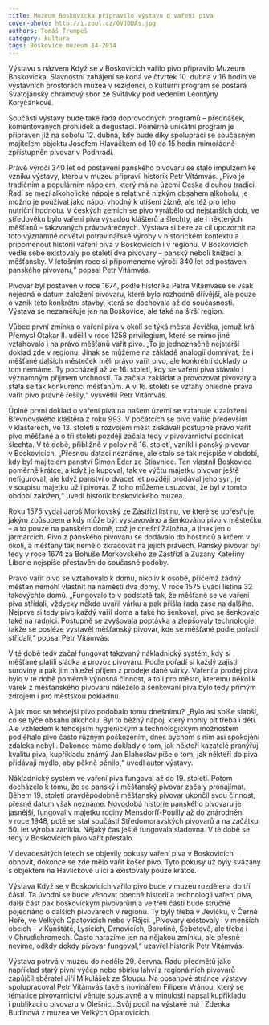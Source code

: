 ```yaml
---
title: Muzeum Boskovicka připravilo výstavu o vaření piva 
cover-photo: http://i.zoul.cz/0VJ0DAs.jpg
authors: Tomáš Trumpeš
category: kultura
tags: Boskovice muzeum 14-2014
---
```


Výstavu s názvem Když se v Boskovicích vařilo pivo připravilo Muzeum Boskovicka. Slavnostní zahájení se koná ve čtvrtek 10. dubna v 16 hodin ve výstavních prostorách muzea v rezidenci, o kulturní program se postará Svatojánský chrámový sbor ze Svitávky pod vedením Leontýny Koryčánkové.

Součástí výstavy bude také řada doprovodných programů – přednášek, komentovaných prohlídek a degustací. Poměrně unikátní program je připraven již na sobotu 12. dubna, kdy bude díky spolupráci se současným majitelem objektu Josefem Hlaváčkem od 10 do 15 hodin mimořádně zpřístupněn pivovar v Podhradí.

Právě výročí 340 let od postavení panského pivovaru se stalo impulzem ke vzniku výstavy, kterou v muzeu připravil historik Petr Vítámvás. „Pivo je tradičním a populárním nápojem, který má na území Česka dlouhou tradici. Řadí se mezi alkoholické nápoje s relativně nízkým obsahem alkoholu, je možno je používat jako nápoj vhodný k utišení žízně, ale též pro jeho nutriční hodnotu. V českých zemích se pivo vyrábělo od nejstarších dob, ve středověku bylo vaření piva výsadou klášterů a šlechty, ale i některých měšťanů – takzvaných právovárečných. Výstava si bere za cíl upozornit na toto významné odvětví potravinářské výroby v historickém kontextu a připomenout historii vaření piva v Boskovicích i v regionu. V Boskovicích vedle sebe existovaly po staletí dva pivovary – panský neboli knížecí a měšťanský. V letošním roce si připomeneme výročí 340 let od postavení panského pivovaru,“ popsal Petr Vítámvás.

Pivovar byl postaven v roce 1674, podle historika Petra Vítámváse se však nejedná o datum založení pivovaru, které bylo rozhodně dřívější, ale pouze o vznik této konkrétní stavby, která se dochovala až do současnosti. Výstava se nezaměřuje jen na Boskovice, ale také na širší region.

Vůbec první zmínka o vaření piva v okolí se týká města Jevíčka, jemuž král Přemysl Otakar II. udělil v roce 1258 privilegium, které se mimo jiné vztahovalo i na právo měšťanů vařit pivo. „To je jednoznačně nejstarší doklad zde v regionu. Jinak se můžeme na základě analogií domnívat, že i měšťané dalších městeček měli právo vařit pivo, ale konkrétní doklady o tom nemáme. Ty pocházejí až ze 16. století, kdy se vaření piva stávalo i významným příjmem vrchnosti. Ta začala zakládat a provozovat pivovary a stala se tak konkurencí měšťanům. A v 16. století se vztahy ohledně práva vařit pivo právně řešily,“ vysvětlil Petr Vítámvás.

Úplně první doklad o vaření piva na našem území se vztahuje k založení Břevnovského kláštěra z roku 993. V počátcích se pivo vařilo především v klášterech, ve 13. století s rozvojem měst získávali postupně právo vařit pivo měšťané a o tři století později začala tedy v pivovarnictví podnikat šlechta. V té době, přibližně v polovině 16. století, vznikl i panský pivovar v Boskovicích. „Přesnou dataci neznáme, ale stalo se tak nejspíše v období, kdy byl majitelem panství Šimon Eder ze Štiavnice. Ten vlastnil Boskovice poměrně krátce, a když je kupoval, tak ve výčtu majetku pivovar ještě nefiguroval, ale když panství o dvacet let později prodával jeho syn, je v soupisu majetku už i pivovar. Z toho můžeme usuzovat, že byl v tomto období založen,“ uvedl historik boskovického muzea.

Roku 1575 vydal Jaroš Morkovský ze Zástřizl listinu, ve které se upřesňuje, jakým způsobem a kdy může být vystavováno a šenkováno pivo v městečku – a to pouze na panském domě, což je dnešní Záložna, a jinak jen o jarmarcích. Pivo z panského pivovaru se dodávalo do hostinců a krčem v okolí, a měšťany tak nemělo zkracovat na jejich právech. Panský pivovar byl tedy v roce 1674 za Bohuše Morkovského ze Zástřizl a Zuzany Kateřiny Liborie nejspíše přestavěn do současné podoby.

Právo vařit pivo se vztahovalo k domu, nikoliv k osobě, přičemž žádný měšťan nemohl vlastnit na náměstí dva domy. V roce 1575 uvádí listina 32 takovýchto domů. „Fungovalo to v podstatě tak, že měšťané se ve vaření piva střídali, vždycky někdo uvařil várku a pak přišla řada zase na dalšího. Nejprve si tedy pivo každý vařil doma a také ho šenkoval, pivo se šenkovalo také na radnici. Postupně se zvyšovala poptávka a zlepšovaly technologie, takže se posléze vystavěl měšťanský pivovar, kde se měšťané podle pořadí střídali,“ popsal Petr Vítámvás. 

V té době tedy začal fungovat takzvaný nákladnický systém, kdy si měšťané platili sládka a provoz pivovaru. Podle pořadí si každý zajistil suroviny a pak jim náležel příjem z prodeje dané várky. Vaření a prodej piva bylo v té době poměrně výnosná činnost, a to i pro město, kterému několik várek z měšťanského pivovaru náleželo a šenkování piva bylo tedy přímým zdrojem i pro městskou pokladnu.

A jak moc se tehdejší pivo podobalo tomu dnešnímu? „Bylo asi spíše slabší, co se týče obsahu alkoholu. Byl to běžný nápoj, který mohly pít třeba i děti. Ale vzhledem k tehdejším hygienickým a technologickým možnostem podléhalo pivo často různým poškozením, dnes bychom s ním asi spokojeni zdaleka nebyli. Dokonce máme doklady o tom, jak někteří kazatelé pranýřují kvalitu piva, kupříkladu známý Jan Blahoslav píše o tom, jak někteří do piva přidávají mýdlo, aby pěkně pěnilo,“ uvedl autor výstavy.

Nákladnický systém ve vaření piva fungoval až do 19. století. Potom docházelo k tomu, že se panský i měšťanský pivovar začaly pronajímat. Během 19. století pravděpodobně měšťanský pivovar ukončil svou činnost, přesné datum však neznáme. Novodobá historie panského pivovaru je jasnější, fungoval v majetku rodiny Mensdorff-Pouilly až do znárodnění v roce 1948, poté se stal součástí Středomoravských pivovarů a na začátku 50. let výroba zanikla. Nějaký čas ještě fungovala sladovna. V té době se tedy v Boskovicích pivo vařit přestalo.

V devadesátých letech se objevily pokusy vaření piva v Boskovicích obnovit, dokonce se zde mělo vařit košer pivo. Tyto pokusy už byly svázány s objektem na Havlíčkově ulici a existovaly pouze krátce.

Výstava Když se v Boskovicích vařilo pivo bude v muzeu rozdělena do tří částí. Ta úvodní se bude věnovat obecně historii a technologii vaření piva, další část pak boskovickým pivovarům a ve třetí části bude stručně pojednáno o dalších pivovarech v regionu. Ty byly třeba v Jevíčku, v Černé Hoře, ve Velkých Opatovicích nebo v Rájci. „Pivovary existovaly i v menších obcích – v Kunštátě, Lysicích, Drnovicích, Borotíně, Šebetově, ale třeba i v Chrudichromech. Často narazíme jen na nějakou zmínku, ale přesně nevíme, odkdy dokdy pivovar fungoval,“ uzavřel historik Petr Vítámvás.

Výstava potrvá v muzeu do neděle 29. června. Řadu předmětů jako například starý pivní výčep nebo sbírku lahví z regionálních pivovarů zapůjčil sběratel Jiří Mikulášek ze Sloupu. Na obsahové stránce výstavy spolupracoval Petr Vítámvás také s novinářem Filipem Vránou, který se tématice pivovarnictví věnuje soustavně a v minulosti napsal kupříkladu i publikaci o pivovaru v Olešnici. Svůj podíl na výstavě má i Zdenka Budínová z muzea ve Velkých Opatovicích.